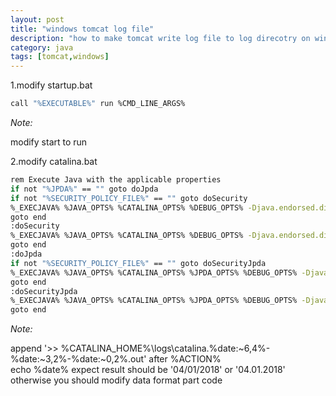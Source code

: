 ```yaml
---
layout: post
title: "windows tomcat log file"
description: "how to make tomcat write log file to log direcotry on windows"
category: java
tags: [tomcat,windows]
---
```



1.modify startup.bat

```bash
call "%EXECUTABLE%" run %CMD_LINE_ARGS%
```
*Note:*

modify start to run

2.modify catalina.bat

```bash
rem Execute Java with the applicable properties
if not "%JPDA%" == "" goto doJpda
if not "%SECURITY_POLICY_FILE%" == "" goto doSecurity
%_EXECJAVA% %JAVA_OPTS% %CATALINA_OPTS% %DEBUG_OPTS% -Djava.endorsed.dirs="%JAVA_ENDORSED_DIRS%" -classpath "%CLASSPATH%" -Dcatalina.base="%CATALINA_BASE%" -Dcatalina.home="%CATALINA_HOME%" -Djava.io.tmpdir="%CATALINA_TMPDIR%" %MAINCLASS% %CMD_LINE_ARGS% %ACTION% >> %CATALINA_HOME%\logs\catalina.%date:~6,4%-%date:~3,2%-%date:~0,2%.out
goto end
:doSecurity
%_EXECJAVA% %JAVA_OPTS% %CATALINA_OPTS% %DEBUG_OPTS% -Djava.endorsed.dirs="%JAVA_ENDORSED_DIRS%" -classpath "%CLASSPATH%" -Djava.security.manager -Djava.security.policy=="%SECURITY_POLICY_FILE%" -Dcatalina.base="%CATALINA_BASE%" -Dcatalina.home="%CATALINA_HOME%" -Djava.io.tmpdir="%CATALINA_TMPDIR%" %MAINCLASS% %CMD_LINE_ARGS% %ACTION% >> %CATALINA_HOME%\logs\catalina.%date:~6,4%-%date:~3,2%-%date:~0,2%.out
goto end
:doJpda
if not "%SECURITY_POLICY_FILE%" == "" goto doSecurityJpda
%_EXECJAVA% %JAVA_OPTS% %CATALINA_OPTS% %JPDA_OPTS% %DEBUG_OPTS% -Djava.endorsed.dirs="%JAVA_ENDORSED_DIRS%" -classpath "%CLASSPATH%" -Dcatalina.base="%CATALINA_BASE%" -Dcatalina.home="%CATALINA_HOME%" -Djava.io.tmpdir="%CATALINA_TMPDIR%" %MAINCLASS% %CMD_LINE_ARGS% %ACTION% >> %CATALINA_HOME%\logs\catalina.%date:~6,4%-%date:~3,2%-%date:~0,2%.out
goto end
:doSecurityJpda
%_EXECJAVA% %JAVA_OPTS% %CATALINA_OPTS% %JPDA_OPTS% %DEBUG_OPTS% -Djava.endorsed.dirs="%JAVA_ENDORSED_DIRS%" -classpath "%CLASSPATH%" -Djava.security.manager -Djava.security.policy=="%SECURITY_POLICY_FILE%" -Dcatalina.base="%CATALINA_BASE%" -Dcatalina.home="%CATALINA_HOME%" -Djava.io.tmpdir="%CATALINA_TMPDIR%" %MAINCLASS% %CMD_LINE_ARGS% %ACTION% >> %CATALINA_HOME%\logs\catalina.%date:~6,4%-%date:~3,2%-%date:~0,2%.out
goto end
```

*Note:*

append '>> %CATALINA_HOME%\logs\catalina.%date:~6,4%-%date:~3,2%-%date:~0,2%.out' after %ACTION%<br/>
echo %date% expect result should be '04/01/2018' or '04.01.2018'<br/>
otherwise you should modify data format part code